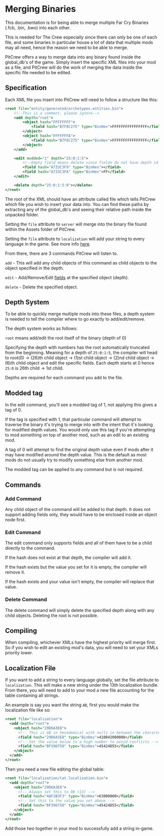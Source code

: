 # Merging Binaries

This documentation is for being able to merge multiple Far Cry Binaries (.fcb, .bin, .bwo) into each other.

This is needed for The Crew especially since there can only be one of each file, and some binaries in particular house a lot of data that multiple mods may all need, hence the reason we need to be able to merge.

PitCrew offers a way to merge data into any binary found inside the global_db's of the game. Simply insert the specific XML files into your mod as a file, and PitCrew will do the work of merging the data inside the specific file needed to be edited.

## Specification

Each XML file you insert into PitCrew will need to follow a structure like this:

```xml
<root file="entity/generated/archetypes.entities.bin">
    <!--This is a comment, please ignore-->
    <add depth="root">
        <object hash="FFFFFFFF">
            <field hash="B7F8C275" type="BinHex">FFFFFFFFFFFFFFFF</field>
        </object>
        <object hash="FFFFFFFA">
            <field hash="B7F8C275" type="BinHex">FFFFFFFFFFFFFFFF</field>
        </object>
    </add>

    <edit modded="1" depth="25:0:1:5">
        <!--Empty field means delete since fields do not have depth id's-->
        <field hash="A733C3F9" type="BinHex"></field>
        <field hash="A733C3FA" type="BinHex">FF</field>
    </edit>

    <delete depth="25:0:1:5:0"></delete>
</root>
```

The root of the XML should have an attribute called file which tells PitCrew which file you wish to insert your data into. You can find these paths by extracting any of the global_db's and seeing their relative path inside the unpacked folder.

Setting the `file` attribute to `server` will merge into the binary file found within the Assets folder of PitCrew.

Setting the `file` attribute to `localization` will add your string to every language in the game. See more info [here](#localization-file).

From there, there are 3 commands PitCrew will listen to.

`add` - This will add any child objects of this command as child objects to the object specified in the depth.

`edit` - Add/Remove/Edit <ins>fields</ins> at the specified object (depth).

`delete` - Delete the specified object.

## Depth System

To be able to quickly merge multiple mods into these files, a depth system is needed to tell the compiler where to go exactly to add/edit/remove.

The depth system works as follows:

`root` means add/edit the root itself of the binary (depth of 0)

Specifying the depth with numbers has the root automatically truncated from the beginning. Meaning for a depth of `25:0:1:5`, the compiler will head to root(0) -> (26)th child object -> (1)st child object -> (2)nd child object -> (6)th child object and edit the specific fields. Each depth starts at 0 hence `25:0` is 26th child -> 1st child.

Depths are required for each command you add to the file.

## Modded tag

In the edit command, you'll see a modded tag of 1, not applying this gives a tag of 0.

If the tag is specified with 1, that particular command will attempt to traverse the binary it's trying to merge into with the intent that it's looking for modified depth values. You would only use this tag if you're attempting to mod something on top of another mod, such as an edit to an existing mod.

A tag of 0 will attempt to find the original depth value even if mods after it may have modified around the depth value. This is the default as most mods do not usually try to modify something else from another mod.

The modded tag can be applied to any command but is not required.

## Commands

### Add Command

Any child object of the command will be added to that depth. It does not support adding fields only, they would have to be enclosed inside an object node first.

### Edit Command

The edit command only supports fields and all of them have to be a child directly to the command.

If the hash does not exist at that depth, the compiler will add it.

If the hash exists but the value you set for it is empty, the compiler will remove it.

If the hash exists and your value isn't empty, the compiler will replace that value.

### Delete Command

The delete command will simply delete the specified depth along with any child objects. Deleting the root is not possible.

## Compiling
When compiling, whichever XMLs have the highest priority will merge first. So if you wish to edit an existing mod's data, you will need to set your XMLs priority lower.

## Localization File
If you want to add a string to every language globally, set the file attribute to `localization`. This will make a new string under the 13th localization bundle. From there, you will need to add to your mod a new file accounting for the table containing all strings.

An example is say you want the string `AB`, first you would make the localization file like so:
```xml
<root file="localization">
  <add depth="root">
    <object hash="29D6A3E8">
      <!-- This is AB in hexademical with nulls in between the characters with 6 zeros padding to the right. This is also done with other strings. -->
      <field hash="29D6A3E8" type="BinHex">410042000000</field>
      <!-- Set the value below to a high number to avoid conflicts -->
      <field hash="BF396750" type="BinHex">45424D55</field>
    </object>
  </add>
</root>
```

Then you need a new file editing the global table:
```xml
<root file="localization/tat.localization.bin">
  <add depth="root">
    <object hash="29D6A3E8">
      <!-- Always set this to 0D (13) -->
      <field hash="4AF2B3F3" type="BinHex">63000000</field>
      <!-- Set this to the value you set above -->
      <field hash="BF396750" type="BinHex">45424D55</field>
    </object>
  </add>
</root>
```

Add those two together in your mod to successfully add a string in-game.
